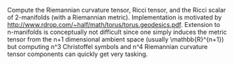 Compute the Riemannian curvature tensor, Ricci tensor, and the Ricci scalar of 2-manifolds (with a Riemannian metric). Implementation is motivated by http://www.rdrop.com/~half/math/torus/torus.geodesics.pdf.
Extension to n-manifolds is conceptually not difficult since one simply induces the metric tensor from the n+1 dimensional ambient space (usually \mathbb{R}^{n+1}) but computing
n^3 Christoffel symbols and n^4 Riemannian curvature tensor components can quickly get very tasking. 
